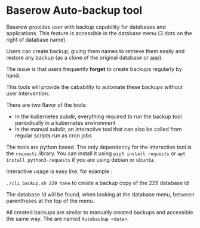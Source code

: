 # Baserow Auto-backup tool

Baserow provides user with backup capability for databases and applications. This feature is accessible in the database menu (3 dots on the right of database name).

Users can create backup, giving them names to retrieve them easily and restore any backup (as a clone of the original database or app).

The issue is that users frequently **forget** to create backups regularly by hand.

This tools will provide the cabability to automate these backups without user intervention.

There are two flavor of the tools:
- In the kubernetes subdir, everything required to run the backup tool periodically in a kubernetes environment
- In the manual subdir, an interactive tool that can also be called from regular scripts run as cron jobs

The tools are python based. The only dependency for the interactive tool is the `requests` library. You can install it using `pip3 install requests` or `apt install python3-requests` if you are using debian or ubuntu.

Interactive usage is easy like, for example :

`./cli_backup.sh 229 take` to create a backup copy of the 229 database Id

The database Id will be found, when looking at the database menu, between parentheses at the top of the menu.

All created backups are similar to manually created backups and accessible the same way. The are named `Autobackup <date>`.